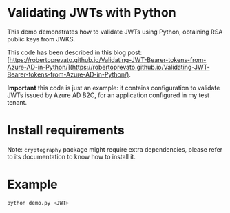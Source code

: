 # Validating JWTs with Python
This demo demonstrates how to validate JWTs using Python, obtaining RSA public keys from JWKS.

This code has been described in this blog post: [https://robertoprevato.github.io/Validating-JWT-Bearer-tokens-from-Azure-AD-in-Python/](https://robertoprevato.github.io/Validating-JWT-Bearer-tokens-from-Azure-AD-in-Python/).

**Important** this code is just an example: it contains configuration to validate JWTs issued by Azure AD B2C, for an application configured in my test tenant.

# Install requirements
Note: `cryptography` package might require extra dependencies, please refer to its documentation to know how to install it.

# Example
```bash
python demo.py <JWT>
```